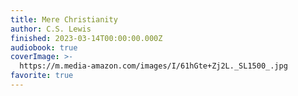 ```yaml
---
title: Mere Christianity
author: C.S. Lewis
finished: 2023-03-14T00:00:00.000Z
audiobook: true
coverImage: >-
  https://m.media-amazon.com/images/I/61hGte+Zj2L._SL1500_.jpg
favorite: true
---
```

